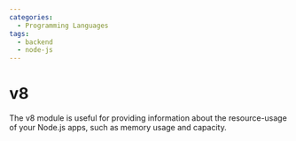 ```yaml
---
categories:
  - Programming Languages
tags:
  - backend
  - node-js
---
```


# v8

The v8 module is useful for providing information about the resource-usage of your Node.js apps, such as memory usage and capacity.
